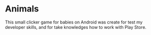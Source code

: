 # Animals
This small clicker game for babies on Android was create for test my developer skills, and for take knowledges how to work with Play Store. 
